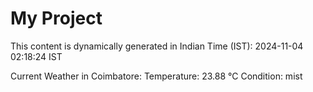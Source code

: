 # My Project

This content is dynamically generated in Indian Time (IST): 2024-11-04 02:18:24 IST


Current Weather in Coimbatore:
Temperature: 23.88 °C
Condition: mist
